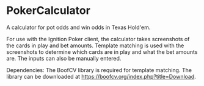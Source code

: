 # PokerCalculator
A calculator for pot odds and win odds in Texas Hold'em.


For use with the Ignition Poker client, the calculator takes screenshots of the cards in play and bet amounts.
Template matching is used with the screenshots to determine which cards are in play and what the bet amounts are.
The inputs can also be manually entered.

Dependencies:
The BoofCV library is required for template matching. The library can be downloaded at https://boofcv.org/index.php?title=Download.
